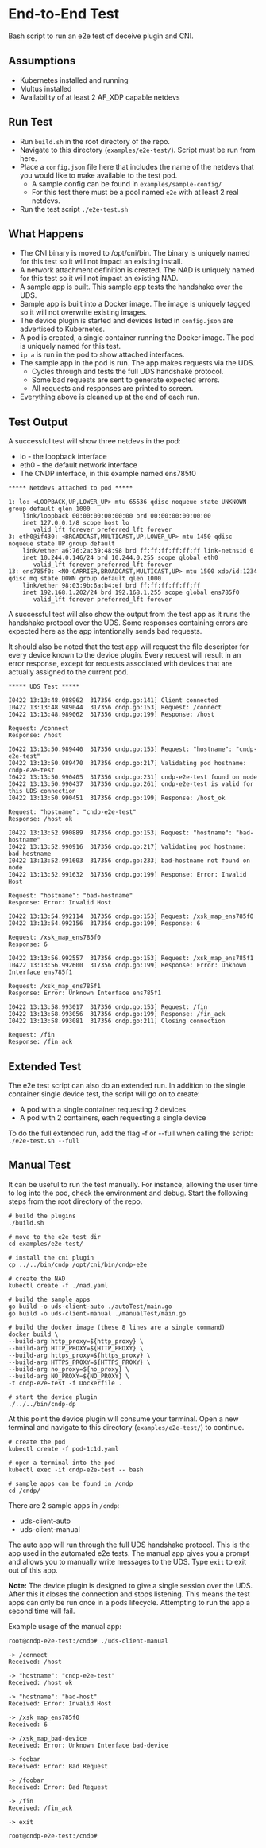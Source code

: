 # End-to-End Test

Bash script to run an e2e test of deceive plugin and CNI.

## Assumptions 
- Kubernetes installed and running
- Multus installed
- Availability of at least 2 AF_XDP capable netdevs
## Run Test
- Run `build.sh` in the root directory of the repo.
- Navigate to this directory (`examples/e2e-test/`). Script must be run from here.
- Place a `config.json` file here that includes the name of the netdevs that you would like to make available to the test pod.
	- A sample config can be found in `examples/sample-config/`
	- For this test there must be a pool named `e2e` with at least 2 real netdevs.
- Run the test script `./e2e-test.sh`
## What Happens
- The CNI binary is moved to /opt/cni/bin. The binary is uniquely named for this test so it will not impact an existing install.
- A network attachment definition is created. The NAD is uniquely named for this test so it will not impact an existing NAD.
- A sample app is built. This sample app tests the handshake over the UDS.
- Sample app is built into a Docker image. The image is uniquely tagged so it will not overwrite existing images.
- The device plugin is started and devices listed in `config.json` are advertised to Kubernetes.
- A pod is created, a single container running the Docker image. The pod is uniquely named for this test.
- `ip a` is run in the pod to show attached interfaces.
- The sample app in the pod is run. The app makes requests via the UDS.
	- Cycles through and tests the full UDS handshake protocol.
	- Some bad requests are sent to generate expected errors.
	- All requests and responses are printed to screen.
- Everything above is cleaned up at the end of each run.
## Test Output
A successful test will show three netdevs in the pod:
- lo - the loopback interface
- eth0 - the default network interface
- The CNDP interface, in this example named ens785f0
 
```
***** Netdevs attached to pod *****

1: lo: <LOOPBACK,UP,LOWER_UP> mtu 65536 qdisc noqueue state UNKNOWN group default qlen 1000
    link/loopback 00:00:00:00:00:00 brd 00:00:00:00:00:00
    inet 127.0.0.1/8 scope host lo
       valid_lft forever preferred_lft forever
3: eth0@if430: <BROADCAST,MULTICAST,UP,LOWER_UP> mtu 1450 qdisc noqueue state UP group default
    link/ether a6:76:2a:39:48:98 brd ff:ff:ff:ff:ff:ff link-netnsid 0
    inet 10.244.0.146/24 brd 10.244.0.255 scope global eth0
       valid_lft forever preferred_lft forever
13: ens785f0: <NO-CARRIER,BROADCAST,MULTICAST,UP> mtu 1500 xdp/id:1234 qdisc mq state DOWN group default qlen 1000
    link/ether 98:03:9b:6a:b4:ef brd ff:ff:ff:ff:ff:ff
    inet 192.168.1.202/24 brd 192.168.1.255 scope global ens785f0
       valid_lft forever preferred_lft forever

```
A successful test will also show the output from the test app as it runs the handshake protocol over the UDS. Some responses containing errors are expected here as the app intentionally sends bad requests.

It should also be noted that the test app will request the file descriptor for every device known to the device plugin. Every request will result in an error response, except for requests associated with devices that are actually assigned to the current pod.
```
***** UDS Test *****

I0422 13:13:48.988962  317356 cndp.go:141] Client connected
I0422 13:13:48.989044  317356 cndp.go:153] Request: /connect
I0422 13:13:48.989062  317356 cndp.go:199] Response: /host

Request: /connect
Response: /host

I0422 13:13:50.989440  317356 cndp.go:153] Request: "hostname": "cndp-e2e-test"
I0422 13:13:50.989470  317356 cndp.go:217] Validating pod hostname: cndp-e2e-test
I0422 13:13:50.990405  317356 cndp.go:231] cndp-e2e-test found on node
I0422 13:13:50.990437  317356 cndp.go:261] cndp-e2e-test is valid for this UDS connection
I0422 13:13:50.990451  317356 cndp.go:199] Response: /host_ok

Request: "hostname": "cndp-e2e-test"
Response: /host_ok

I0422 13:13:52.990889  317356 cndp.go:153] Request: "hostname": "bad-hostname"
I0422 13:13:52.990916  317356 cndp.go:217] Validating pod hostname: bad-hostname
I0422 13:13:52.991603  317356 cndp.go:233] bad-hostname not found on node
I0422 13:13:52.991632  317356 cndp.go:199] Response: Error: Invalid Host

Request: "hostname": "bad-hostname"
Response: Error: Invalid Host

I0422 13:13:54.992114  317356 cndp.go:153] Request: /xsk_map_ens785f0
I0422 13:13:54.992156  317356 cndp.go:199] Response: 6

Request: /xsk_map_ens785f0
Response: 6

I0422 13:13:56.992557  317356 cndp.go:153] Request: /xsk_map_ens785f1
I0422 13:13:56.992600  317356 cndp.go:199] Response: Error: Unknown Interface ens785f1

Request: /xsk_map_ens785f1
Response: Error: Unknown Interface ens785f1

I0422 13:13:58.993017  317356 cndp.go:153] Request: /fin
I0422 13:13:58.993056  317356 cndp.go:199] Response: /fin_ack
I0422 13:13:58.993081  317356 cndp.go:211] Closing connection

Request: /fin
Response: /fin_ack

```

## Extended Test
The e2e test script can also do an extended run. In addition to the single container single device test, the script will go on to create:
- A pod with a single container requesting 2 devices
- A pod with 2 containers, each requesting a single device

To do the full extended run, add the flag -f or --full when calling the script:
`./e2e-test.sh --full`

## Manual  Test
It can be useful to run the test manually. For instance, allowing the user time to log into the pod, check the environment and debug. Start the following steps from the root directory of the repo.
```
# build the plugins
./build.sh

# move to the e2e test dir
cd examples/e2e-test/

# install the cni plugin
cp ../../bin/cndp /opt/cni/bin/cndp-e2e

# create the NAD
kubectl create -f ./nad.yaml

# build the sample apps
go build -o uds-client-auto ./autoTest/main.go
go build -o uds-client-manual ./manualTest/main.go

# build the docker image (these 8 lines are a single command)
docker build \
--build-arg http_proxy=${http_proxy} \
--build-arg HTTP_PROXY=${HTTP_PROXY} \
--build-arg https_proxy=${https_proxy} \
--build-arg HTTPS_PROXY=${HTTPS_PROXY} \
--build-arg no_proxy=${no_proxy} \
--build-arg NO_PROXY=${NO_PROXY} \
-t cndp-e2e-test -f Dockerfile .

# start the device plugin
./../../bin/cndp-dp
```
At this point the device plugin will consume your terminal. Open a new terminal and navigate to this directory (`examples/e2e-test/`) to continue.

```
# create the pod
kubectl create -f pod-1c1d.yaml

# open a terminal into the pod
kubectl exec -it cndp-e2e-test -- bash

# sample apps can be found in /cndp
cd /cndp/
```
There are 2 sample apps in `/cndp`:
 - uds-client-auto
 - uds-client-manual

The auto app will run through the full UDS handshake protocol. This is the app used in the automated e2e tests.
The manual app gives you a prompt and allows you to manually write messages to the UDS. Type `exit` to exit out of this app.

**Note:** The device plugin is designed to give a single session over the UDS. After this it closes the connection and stops listening. This means the test apps can only be run once in a pods lifecycle. Attempting to run the app a second time will fail.

Example usage of the manual app:
```
root@cndp-e2e-test:/cndp# ./uds-client-manual

-> /connect
Received: /host

-> "hostname": "cndp-e2e-test"
Received: /host_ok

-> "hostname": "bad-host"
Received: Error: Invalid Host

-> /xsk_map_ens785f0
Received: 6

-> /xsk_map_bad-device
Received: Error: Unknown Interface bad-device

-> foobar
Received: Error: Bad Request

-> /foobar
Received: Error: Bad Request

-> /fin
Received: /fin_ack

-> exit

root@cndp-e2e-test:/cndp#
```
